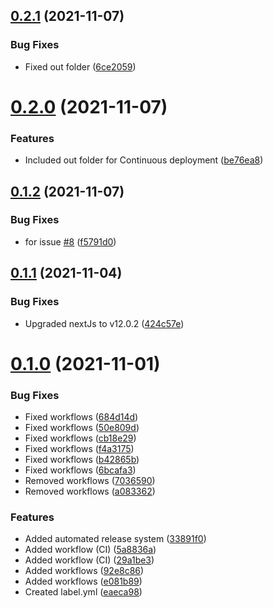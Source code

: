 ## [0.2.1](https://github.com/mitheelgajare/commercial-math-calculator/compare/v0.2.0...v0.2.1) (2021-11-07)


### Bug Fixes

* Fixed out folder ([6ce2059](https://github.com/mitheelgajare/commercial-math-calculator/commit/6ce2059e6fe41b69ea3636ad172186ea5f9688ec))



# [0.2.0](https://github.com/mitheelgajare/commercial-math-calculator/compare/v0.1.2...v0.2.0) (2021-11-07)


### Features

* Included out folder for Continuous deployment ([be76ea8](https://github.com/mitheelgajare/commercial-math-calculator/commit/be76ea836ee745c08b59b6925a47190541f4bc63))



## [0.1.2](https://github.com/mitheelgajare/commercial-math-calculator/compare/v0.1.1...v0.1.2) (2021-11-07)


### Bug Fixes

* for issue [#8](https://github.com/mitheelgajare/commercial-math-calculator/issues/8) ([f5791d0](https://github.com/mitheelgajare/commercial-math-calculator/commit/f5791d0bf4f28782da9a1e1555e18ddd5e900c5f))



## [0.1.1](https://github.com/mitheelgajare/commercial-math-calculator/compare/v0.1.0...v0.1.1) (2021-11-04)


### Bug Fixes

* Upgraded nextJs to v12.0.2 ([424c57e](https://github.com/mitheelgajare/commercial-math-calculator/commit/424c57e7b73b8bf6679aa83e046f383e20fa479f))



# [0.1.0](https://github.com/mitheelgajare/commercial-math-calculator/compare/eaeca989304d7a7d0ece16fa9798d3402ea7b541...v0.1.0) (2021-11-01)


### Bug Fixes

* Fixed workflows ([684d14d](https://github.com/mitheelgajare/commercial-math-calculator/commit/684d14d4691ec6aa3a974721d9d66b1785b719af))
* Fixed workflows ([50e809d](https://github.com/mitheelgajare/commercial-math-calculator/commit/50e809ddac8c093bc62098acecc86b0d44c0ab21))
* Fixed workflows ([cb18e29](https://github.com/mitheelgajare/commercial-math-calculator/commit/cb18e29d78bc91f36320afe2f18262b2882dbe1e))
* Fixed workflows ([f4a3175](https://github.com/mitheelgajare/commercial-math-calculator/commit/f4a3175bbaf231594f47100a372962c6e4bff839))
* Fixed workflows ([b42865b](https://github.com/mitheelgajare/commercial-math-calculator/commit/b42865bc77d87513100f0241df82f9662e77897f))
* Fixed workflows ([6bcafa3](https://github.com/mitheelgajare/commercial-math-calculator/commit/6bcafa34f2cabc1c509dc04a6149d09e46e1dece))
* Removed workflows ([7036590](https://github.com/mitheelgajare/commercial-math-calculator/commit/7036590f91a156ed406dfc16ae6840b0247f537e))
* Removed workflows ([a083362](https://github.com/mitheelgajare/commercial-math-calculator/commit/a0833624d39f8a2a043b3ca2b24eea3ddd7e7ef5))


### Features

* Added automated release system ([33891f0](https://github.com/mitheelgajare/commercial-math-calculator/commit/33891f0105a9fcfacfa2a6bceb45f53e5a69063c))
* Added workflow (CI) ([5a8836a](https://github.com/mitheelgajare/commercial-math-calculator/commit/5a8836ae1f237bd85018b906e120a23e01ba0f0a))
* Added workflow (CI) ([29a1be3](https://github.com/mitheelgajare/commercial-math-calculator/commit/29a1be34b9b878a6165b97f9c31aee215ecad2ea))
* Added workflows ([92e8c86](https://github.com/mitheelgajare/commercial-math-calculator/commit/92e8c860dfab3e1eea3e99f75106183bea4ec4d2))
* Added workflows ([e081b89](https://github.com/mitheelgajare/commercial-math-calculator/commit/e081b89cf4a3b27c7d74e3cefa356b49e5a1c424))
* Created label.yml ([eaeca98](https://github.com/mitheelgajare/commercial-math-calculator/commit/eaeca989304d7a7d0ece16fa9798d3402ea7b541))



